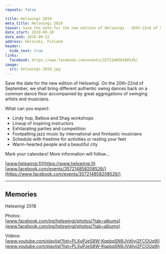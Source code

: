 ```yaml
---
repeats: false

title: Helswingi 2019
meta_title: Helswingi 2019
teaser: Save the date for the new edition of Helswingi - 20th-22nd of September.
date_start: 2019-09-20
date_end: 2018-09-22
address: Helsinki, Finland
header:
  hide_text: true
links:
  facebook: https://www.facebook.com/events/357214858208526/
image:
  src: helswingi-2019.jpg
---
```


Save the date for the new edition of Helswingi. On the 20th-22nd of September, we shall bring different authentic swing dances back on a common dance floor accompanied by great aggregations of swinging artists and musicians.

What can you expect:

- Lindy hop, Balboa and Shag workshops
- Lineup of inspiring instructors
- Exhilarating parties and competition
- Footpatting jazz music by international and finntastic musicians
- Schedule with freetime for activities or resting your feet
- Warm-hearted people and a beautiful city

Mark your calendars! More information will follow...

[www.helswingi.fi](https://www.helswingi.fi)  
[www.facebook.com/events/357214858208526/](https://www.facebook.com/events/357214858208526/)

---

## Memories

Helswingi 2018

Photos:  
[www.facebook.com/pg/helswingi/photos/?tab=albums](www.facebook.com/pg/helswingi/photos/?tab=albums)

Videos:  
[www.youtube.com/playlist?list=PLXuPJeS8W-KqpbqSN9JVdjIyj2FCOUq9i](www.youtube.com/playlist?list=PLXuPJeS8W-KqpbqSN9JVdjIyj2FCOUq9i)
